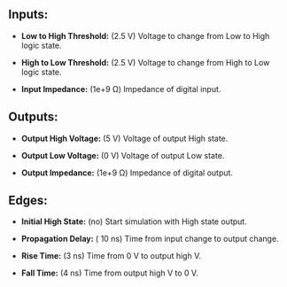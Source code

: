 ## Inputs:
- **Low to High Threshold:** (2.5 V)
   Voltage to change from Low to High logic state.

- **High to Low Threshold:** (2.5 V)
   Voltage to change from High to Low logic state.

- **Input Impedance:** (1e+9 Ω)
   Impedance of digital input.

## Outputs:
- **Output High Voltage:** (5 V)
   Voltage of output High state.

- **Output Low Voltage:** (0 V)
   Voltage of output Low state.

- **Output Impedance:** (1e+9 Ω)
   Impedance of digital output.

## Edges:
- **Initial High State:** (no)
   Start simulation with High state output.

- **Propagation Delay:** ( 10 ns)
   Time from input change to output change.

- **Rise Time:** (3 ns)
   Time from 0 V to output high V.

- **Fall Time:** (4 ns)
   Time from output high V to 0 V.